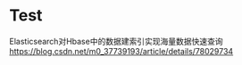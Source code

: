 # Test
Elasticsearch对Hbase中的数据建索引实现海量数据快速查询
https://blog.csdn.net/m0_37739193/article/details/78029734
